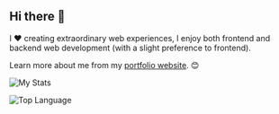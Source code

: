 ## Hi there 👋 

I ❤️ creating extraordinary web experiences, I enjoy both frontend and backend web development (with a slight preference to frontend). 

Learn more about me from my [portfolio website](https://www.bobng.me/). 😊

![My Stats](https://github-readme-stats.vercel.app/api?username=bobshoaun&count_private=true&show_icons=true&theme=tokyonight)

![Top Language](https://github-readme-stats.vercel.app/api/top-langs/?username=bobshoaun&exclude_repo=The-CSC207-Calendar&hide=shaderlab,hlsl&layout=compact&langs_count=10&theme=tokyonight)


<!--
**BobShoaun/BobShoaun** is a ✨ _special_ ✨ repository because its `README.md` (this file) appears on your GitHub profile.

Here are some ideas to get you started:

- 🔭 I’m currently working on ...
- 🌱 I’m currently learning ...
- 👯 I’m looking to collaborate on ...
- 🤔 I’m looking for help with ...
- 💬 Ask me about ...
- 📫 How to reach me: ...
- 😄 Pronouns: ...
- ⚡ Fun fact: ...
-->
